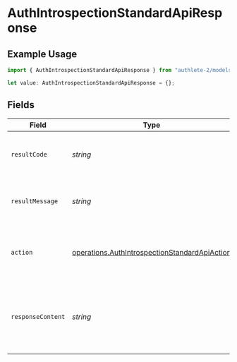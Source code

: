 # AuthIntrospectionStandardApiResponse

## Example Usage

```typescript
import { AuthIntrospectionStandardApiResponse } from "authlete-2/models/operations";

let value: AuthIntrospectionStandardApiResponse = {};
```

## Fields

| Field                                                                                                          | Type                                                                                                           | Required                                                                                                       | Description                                                                                                    |
| -------------------------------------------------------------------------------------------------------------- | -------------------------------------------------------------------------------------------------------------- | -------------------------------------------------------------------------------------------------------------- | -------------------------------------------------------------------------------------------------------------- |
| `resultCode`                                                                                                   | *string*                                                                                                       | :heavy_minus_sign:                                                                                             | The code which represents the result of the API call.                                                          |
| `resultMessage`                                                                                                | *string*                                                                                                       | :heavy_minus_sign:                                                                                             | A short message which explains the result of the API call.                                                     |
| `action`                                                                                                       | [operations.AuthIntrospectionStandardApiAction](../../models/operations/authintrospectionstandardapiaction.md) | :heavy_minus_sign:                                                                                             | The next action that the authorization server implementation should take.                                      |
| `responseContent`                                                                                              | *string*                                                                                                       | :heavy_minus_sign:                                                                                             | The content that the authorization server implementation is to return to the client<br/>application.<br/>      |